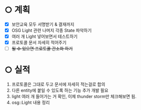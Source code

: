 # ○ 계획
- [x] 보안교육 모두 서명받기 & 결재까지
- [x] OSG Light 관련 나머지 각종 State 파악하기
- [x] 여러 개 Light 넣어보면서 테스트하기
- [x] 프로토콜 문서 자세히 적어주기
- [ ] ~~될 수 있으면 프로토콜 간소화 하기~~

# ○ 실적
1. 프로토콜은 그대로 두고 문서에 자세히 적는걸로 합의
2. 다른 entity에 붙일 수 있도록 하는 기능 추가 개발 필요
3. light 여러 개 들어가는 거 확인, 이제 thunder storm만 체크해보면 됨.
4. osg::Light 내용 정리